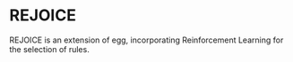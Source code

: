 # REJOICE

REJOICE is an extension of egg, incorporating Reinforcement Learning for the selection of rules.